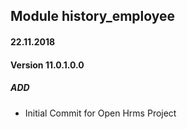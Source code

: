 ## Module history_employee

#### 22.11.2018
#### Version 11.0.1.0.0
##### ADD
- Initial Commit for Open Hrms Project
